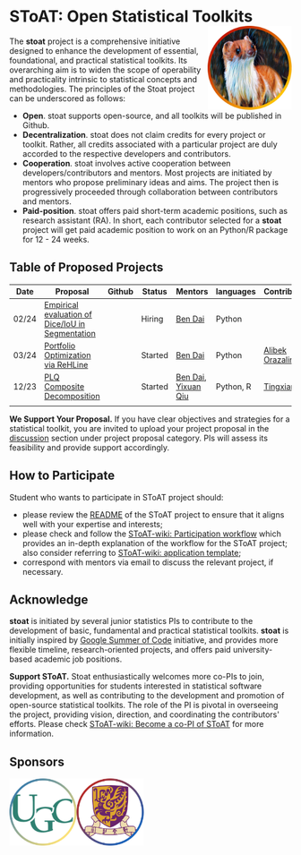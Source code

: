 # SToAT: Open Statistical Toolkits <a href="https://github.com/statmlben/nonlinear-causal"><img src="./figs/logo.png" align="right" height="150" /></a>

The **stoat** project is a comprehensive initiative designed to enhance the development of essential, foundational, and practical statistical toolkits. Its overarching aim is to widen the scope of operability and practicality intrinsic to statistical concepts and methodologies. The principles of the Stoat project can be underscored as follows:

- **Open**. stoat supports open-source, and all toolkits will be published in Github.
- **Decentralization**. stoat does not claim credits for every project or toolkit. Rather, all credits associated with a particular project are duly accorded to the respective developers and contributors.
- **Cooperation**. stoat involves active cooperation between developers/contributors and mentors. Most projects are initiated by mentors who propose preliminary ideas and aims. The project then is progressively proceeded through collaboration between contributors and mentors.
- **Paid-position**. stoat offers paid short-term academic positions, such as research assistant (RA). In short, each contributor selected for a **stoat** project will get paid academic position to work on an Python/R package for 12 - 24 weeks.

## Table of Proposed Projects

| Date     | Proposal                                                     | Github | Status  | Mentors                            | languages | Contributors                                | Position |
| -------- | ------------------------------------------------------------ | ------ | ------- | ---------------------------------- | --------- | ------------------------------------------- | -------- |
| 02/24 | [Empirical evaluation of Dice/IoU in Segmentation](./md/dice.md) |        | Hiring  | [Ben Dai](https://www.bendai.org/) | Python    |                                             | @CUHK    |
| 03/24 | [Portfolio Optimization via ReHLine](./md/PO_ReHLine.md) |        | Started  | [Ben Dai](https://www.bendai.org/)        |  Python    |  [Alibek Orazalin](https://github.com/aorazalin)                       | @CUHK    |
| 12/23 | [PLQ Composite Decomposition](./md/plq.md)                   |        | Started | [Ben Dai](https://www.bendai.org/), [Yixuan Qiu](https://statr.me/about/) | Python, R | [Tingxian Gao](https://github.com/keepwith) | @CUHK    |
|          |                                                              |        |         |                                    |           |                                             |          |

**We Support Your Proposal.** If you have clear objectives and strategies for a statistical toolkit, you are invited to upload your project proposal in the [discussion](https://github.com/stoat-proj/SToAT/discussions/new?category=project-proposal) section under project proposal category. PIs will assess its feasibility and provide support accordingly.

## How to Participate

Student who wants to participate in SToAT project should:

- please review the [README](https://github.com/stoat-proj/SToAT) of the SToAT project to ensure that it aligns well with your expertise and interests;
- please check and follow the [SToAT-wiki: Participation workflow](https://github.com/stoat-proj/SToAT/wiki/Participation-workflow) which provides an in-depth explanation of the workflow for the SToAT project; also consider referring to [SToAT-wiki: application template](https://github.com/stoat-proj/SToAT/wiki/application-template);
- correspond with mentors via email to discuss the relevant project, if necessary.

## Acknowledge

**stoat** is initiated by several junior statistics PIs to contribute to the development of basic, fundamental and practical statistical toolkits. **stoat** is initially inspired by [Google Summer of Code](https://github.com/rstats-gsoc) initiative, and provides more flexible timeline, research-oriented projects, and offers paid university-based academic job positions.

**Support SToAT.** Stoat enthusiastically welcomes more co-PIs to join, providing opportunities for students interested in statistical software development, as well as contributing to the development and promotion of open-source statistical toolkits. The role of the PI is pivotal in overseeing the project, providing vision, direction, and coordinating the contributors' efforts. Please check [SToAT-wiki: Become a co-PI of SToAT](https://github.com/stoat-proj/SToAT/wiki/Become-a-PI-of-SToAT) for more information.

## Sponsors

<p float="left">
  <a href="https://www.ugc.edu.hk/eng/ugc/index.html"><img src="./figs/ugc.png" align="left" height="120" /></a>
  <a href="https://www.sta.cuhk.edu.hk/"><img src="./figs/cuhk.png" align="left" height="120" /></a>
  <!-- <a href="https://www.cityu.edu.hk/"><img src="./figs/cityu.png" align="left" height="120" /></a> -->
</p>








